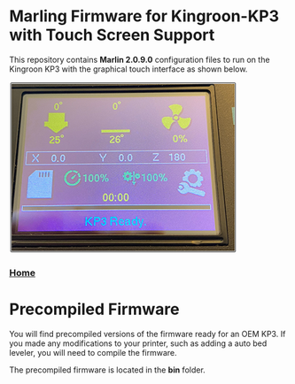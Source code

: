 # Marling Firmware for Kingroon-KP3 with Touch Screen Support
This repository contains **Marlin 2.0.9.0** configuration files to run on the Kingroon KP3 with the graphical touch interface as shown below.

![](https://github.com/3DP-Tech/Kingroon-KP3/raw/main/Images/marlin-info-screen-vsmall.png)

### [Home](https://3dp-tech.github.io/Kingroon-KP3/)

# Precompiled Firmware
You will find precompiled versions of the firmware ready for an OEM KP3. If you made any modifications to your printer, such as adding a auto bed leveler, you will need to compile the firmware.

The precompiled firmware is located in the **bin** folder.


